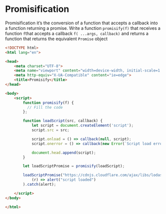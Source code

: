 # Promisification 

Promisification it’s the conversion of a function that accepts a callback into a function returning a promise.
Write a function `promisify(f)` that receives a function `f`that accepts a callback `f( ...args, callback)` and 
returns a function that returns the equivalent `Promise` object

```html
<!DOCTYPE html>
<html lang="en">

<head>
    <meta charset="UTF-8">
    <meta name="viewport" content="width=device-width, initial-scale=1.0">
    <meta http-equiv="X-UA-Compatible" content="ie=edge">
    <title>Promisify</title>
</head>

<body>
    <script>
        function promisify(f) {
          // Fill the code
        };

        function loadScript(src, callback) {
            let script = document.createElement('script');
            script.src = src;

            script.onload = () => callback(null, script);
            script.onerror = () => callback(new Error(`Script load error for ${src}`));

            document.head.append(script);
        }

        let loadScriptPromise = promisify(loadScript);

        loadScriptPromise("https://cdnjs.cloudflare.com/ajax/libs/lodash.js/4.17.11/lodash.js").then(
            (r) => alert("script loaded")
        ).catch(alert);

    </script>
</body>

</html>
```
